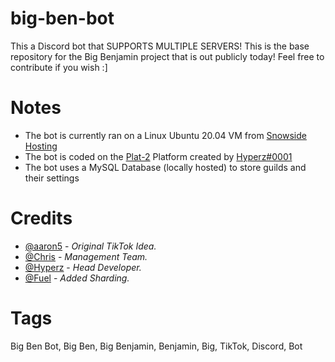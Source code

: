 # big-ben-bot
This a Discord bot that SUPPORTS MULTIPLE SERVERS! This is the base repository for the Big Benjamin project that is out publicly today! Feel free to contribute if you wish :]

# Notes

- The bot is currently ran on a Linux Ubuntu 20.04 VM from [Snowside Hosting](https://snowsidehosting.com/)
- The bot is coded on the [Plat-2](https://docs.hyperz.dev/c/knowledgebase/plat2) Platform created by [Hyperz#0001](https://hyperz.dev/discord)
- The bot uses a MySQL Database (locally hosted) to store guilds and their settings

# Credits

- [@aaron5](https://www.tiktok.com/@aaronr5?lang=en) - *Original TikTok Idea.*
- [@Chris](https://twitter.com/groddy12) - *Management Team.*
- [@Hyperz](https://hyperz.dev/) - *Head Developer.*
- [@Fuel](https://fueldevelopment.net/) - *Added Sharding.*

# Tags

Big Ben Bot, Big Ben, Big Benjamin, Benjamin, Big, TikTok, Discord, Bot
